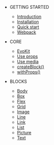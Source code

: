 * GETTING STARTED

  * [Introduction](/docs/getting-started/introduction.md)
  * [Installation](/docs/getting-started/installation.md)
  * [Quick start](/docs/getting-started/quick-start.md)
  * [Webpack](/docs/getting-started/webpack.md)

* CORE
  * [EvoKit](/packages/evokit/)
  * [Use props](/docs/getting-started/props.md)
  * [Use media](/docs/getting-started/media.md)
  * [createBlock()](/docs/base/create-block.md)
  * [withProps()](/docs/base/with-props.md)

* BLOCKS
  * [Body](/packages/evokit-body/)
  * [Box](/packages/evokit-box/)
  * [Flex](/packages/evokit-flex/)
  * [Grid](/packages/evokit-grid/)
  * [Image](/packages/evokit-image/)
  * [Line](/packages/evokit-line/)
  * [Link](/packages/evokit-link/)
  * [List](/packages/evokit-list/)
  * [Picture](/packages/evokit-picture/)
  * [Text](/packages/evokit-text/)
